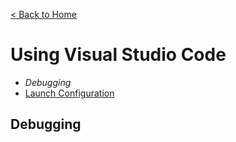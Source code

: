 [< Back to Home](../)
# Using Visual Studio Code

* *Debugging*
* [Launch Configuration](./launch-configuration.md)

## Debugging
